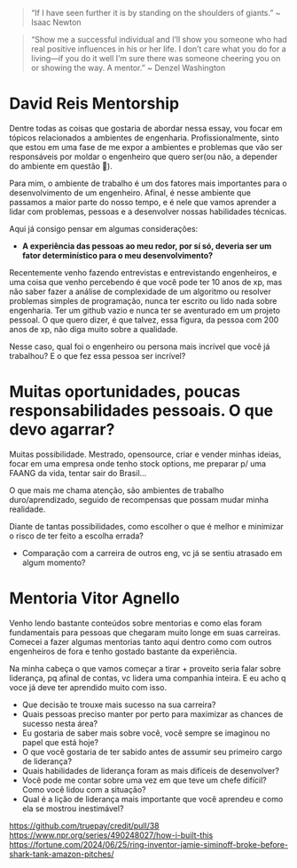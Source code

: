 > “If I have seen further it is by standing on the shoulders of giants.” ~ Isaac Newton


> “Show me a successful individual and I’ll show you someone who had real positive influences in his or her life. I don’t care what you do for a living—if you do it well I’m sure there was someone cheering you on or showing the way. A mentor.” ~ Denzel Washington

# David Reis Mentorship

Dentre todas as coisas que gostaria de abordar nessa essay, vou focar em tópicos relacionados a ambientes de engenharia. Profissionalmente, sinto que estou em uma fase de me expor a ambientes e problemas que vão ser responsáveis por moldar o engenheiro que quero ser(ou não, a depender do ambiente em questão 🤔).

Para mim, o ambiente de trabalho é um dos fatores mais importantes para o desenvolvimento de um engenheiro. Afinal, é nesse ambiente que passamos a maior parte do nosso tempo, e é nele que vamos aprender a lidar com problemas, pessoas e a desenvolver nossas habilidades técnicas.

Aqui já consigo pensar em algumas considerações:

*  **A experiência das pessoas ao meu redor, por sí só, deveria ser um fator determinístico para o meu desenvolvimento?**

Recentemente venho fazendo entrevistas e entrevistando engenheiros, e uma coisa que venho percebendo é que você pode ter 10 anos de xp, mas não saber fazer a análise de complexidade de um algoritmo ou resolver problemas simples de programação, nunca ter escrito ou lido nada sobre engenharia. Ter um github vazio e nunca ter se aventurado em um projeto pessoal. O que quero dizer, é que talvez, essa figura, da pessoa com 200 anos de xp, não diga muito sobre a qualidade.

Nesse caso, qual foi o engenheiro ou persona mais incrível que você já trabalhou? E o que fez essa pessoa ser incrível?

# Muitas oportunidades, poucas responsabilidades pessoais. O que devo agarrar?

Muitas possibilidade. Mestrado, opensource, criar e vender minhas ideias, focar em uma empresa onde tenho stock options, me preparar p/ uma FAANG da vida, tentar sair do Brasil...

O que mais me chama atenção, são ambientes de trabalho duro/aprendizado, seguido de recompensas que possam mudar minha realidade.

Diante de tantas possibilidades, como escolher o que é melhor e minimizar o risco de ter feito a escolha errada?

- Comparação com a carreira de outros eng, vc já se sentiu atrasado em algum momento?

# Mentoria Vitor Agnello

Venho lendo bastante conteúdos sobre mentorias e como elas foram fundamentais para pessoas que chegaram muito longe em suas carreiras. Comecei a fazer algumas mentorias tanto aqui dentro como com outros engenheiros de fora e tenho gostado bastante da experiência.

Na minha cabeça o que vamos começar a tirar + proveito seria falar sobre liderança, pq afinal de contas, vc lidera uma companhia inteira. E eu acho q voce já deve ter aprendido muito com isso.

- Que decisão te trouxe mais sucesso na sua carreira?
- Quais pessoas preciso manter por perto para maximizar as chances de sucesso nesta área?
- Eu gostaria de saber mais sobre você, você sempre se imaginou no papel que está hoje?
- O que você gostaria de ter sabido antes de assumir seu primeiro cargo de liderança?
- Quais habilidades de liderança foram as mais difíceis de desenvolver?
- Você pode me contar sobre uma vez em que teve um chefe difícil? Como você lidou com a situação?
- Qual é a lição de liderança mais importante que você aprendeu e como ela se mostrou inestimável?

https://github.com/truepay/credit/pull/38
https://www.npr.org/series/490248027/how-i-built-this
https://fortune.com/2024/06/25/ring-inventor-jamie-siminoff-broke-before-shark-tank-amazon-pitches/
